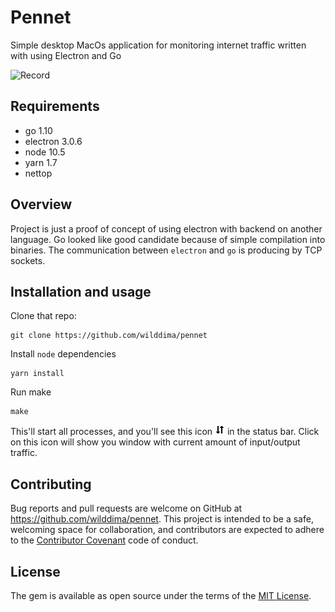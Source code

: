 # Pennet

Simple desktop MacOs application for monitoring internet traffic written with using Electron and Go

![Record](https://d2ddoduugvun08.cloudfront.net/items/40102I0t2F3s1L36080g/Screen%20Recording%202018-11-07%20at%2006.49%20PM.gif)

## Requirements

* go 1.10
* electron 3.0.6
* node 10.5
* yarn 1.7
* nettop

## Overview

Project is just a proof of concept of using electron with backend on another language. Go looked like good candidate because of simple compilation into binaries. The communication between `electron` and `go` is producing by TCP sockets.

## Installation and usage

Clone that repo:

```
git clone https://github.com/wilddima/pennet
```

Install `node` dependencies

```
yarn install
```

Run make

```
make
```

This'll start all processes, and you'll see this icon ![alt text](assets/icon.png "Title") in the status bar.
Click on this icon will show you window with current amount of input/output traffic.

## Contributing

Bug reports and pull requests are welcome on GitHub at https://github.com/wilddima/pennet. This project is intended to be a safe, welcoming space for collaboration, and contributors are expected to adhere to the [Contributor Covenant](http://contributor-covenant.org) code of conduct.

## License

The gem is available as open source under the terms of the [MIT License](https://opensource.org/licenses/MIT).
